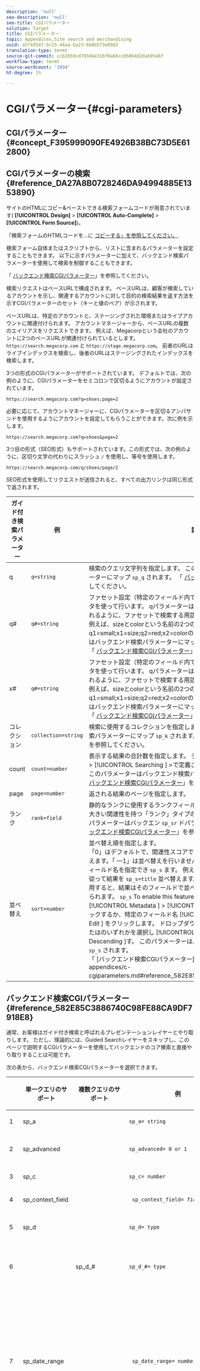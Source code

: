 ```yaml
---
description: 'null'
seo-description: 'null'
seo-title: CGIパラメーター
solution: Target
title: CGIパラメーター
topic: Appendices,Site search and merchandising
uuid: a5f43547-bc15-44aa-ba23-6b8b573e09d2
translation-type: tm+mt
source-git-commit: ccb2659cd793d4e316f0a66cc058b4d2dab9546f
workflow-type: tm+mt
source-wordcount: '1934'
ht-degree: 1%

---
```



# CGIパラメーター{#cgi-parameters}

## CGIパラメーター {#concept_F395999090FE4926B38BC73D5E612800}

## CGIパラメーターの検索 {#reference_DA27A8B0728246DA94994885E1353890}

サイトのHTMLにコピー&amp;ペーストできる検索フォームコードが用意されています( **[!UICONTROL Design]** > **[!UICONTROL Auto-Complete]** > **[!UICONTROL Form Source]**)。

「検索フォームのHTMLコードを…に [コピーする」を参照してください。](../c-about-auto-complete.md#task_A3A01EA800F24C0AA33902387E0362C7).

検索フォーム自体またはスクリプトから、リストに含まれるパラメーターを設定することもできます。 以下に示すパラメーターに加えて、バックエンド検索パラメーターを使用して検索を制御することもできます。

「 [バックエンド検索CGIパラメーター](../c-appendices/c-cgiparameters.md#reference_582E85C3886740C98FE88CA9DF7918E8)」を参照してください。

検索リクエストはベースURLで構成されます。 ベースURLは、顧客が検索しているアカウントを示し、関連するアカウントに対して目的の検索結果を返す方法を示すCGIパラメーターのセット（キーと値のペア）が示されます。

ベースURLは、特定のアカウントと、ステージングされた環境またはライブアカウントに関連付けられます。 アカウントマネージャーから、ベースURLの複数のエイリアスをリクエストできます。 例えば、Megacorpという会社のアカウントに2つのベースURLが関連付けられているとします。 `https://search.megacorp.com` と `https://stage.megacorp.com`。 前者のURLはライブインデックスを検索し、後者のURLはステージングされたインデックスを検索します。

3つの形式のCGIパラメーターがサポートされています。 デフォルトでは、次の例のように、CGIパラメーターをセミコロンで区切るようにアカウントが設定されています。

`https://search.megacorp.com?q=shoes;page=2`

必要に応じて、アカウントマネージャーに、CGIパラメーターを区切るアンパサンドを使用するようにアカウントを設定してもらうことができます。次に例を示します。

`https://search.megacorp.com?q=shoes&page=2`

3つ目の形式（SEO形式）もサポートされています。この形式では、次の例のように、区切り文字の代わりにスラッシュ `/` を使用し、等号を使用します。

`https://search.megacorp.com/q/shoes/page/2`

SEO形式を使用してリクエストが送信されると、すべての出力リンクは同じ形式で返されます。

| ガイド付き検索パラメーター | 例 | 説明 |
|--- |--- |--- |
| q | `q=string` | 検索のクエリ文字列を指定します。 このパラメーターはバックエンド検索パラメーターにマップ `sp_q` されます。  「 [バックエンド検索CGIパラメーター](../c-appendices/c-cgiparameters.md#reference_582E85C3886740C98FE88CA9DF7918E8)」を参照してください。 |
| q# | `q#=string` | ファセット設定（特定のフィールド内での検索）は、番号付きのqとxのパラメータを使って行います。  qパラメーターは、対応する番号付きxパラメーターで示されるように、ファセットで検索する用語を定義します。<br>例えば、sizeとcolorという名前の2つのファセットがある場合、q1=small;x1=size;q2=red;x2=colorのように指定できます。  このパラメーターはバックエンド検索パラメーターにマップ `sp_q_exact_#` されます。  <br>「 [バックエンド検索CGIパラメーター](../c-appendices/c-cgiparameters.md#reference_582E85C3886740C98FE88CA9DF7918E8)」を参照してください。 |
| x# | `q#=string` | ファセット設定（特定のフィールド内での検索）は、番号付きのqとxのパラメータを使って行います。  qパラメーターは、対応する番号付きxパラメーターで示されるように、ファセットで検索する用語を定義します。 <br>例えば、sizeとcolorという名前の2つのファセットがある場合、q1=small;x1=size;q2=red;x2=colorのように指定できます。  このパラメーターはバックエンド検索パラメーターにマップ `sp_x_#` されます。  <br>「 [バックエンド検索CGIパラメーター](../c-appendices/c-cgiparameters.md#reference_582E85C3886740C98FE88CA9DF7918E8)」を参照してください。 |
| コレクション | `collection=string` | 検索に使用するコレクションを指定します。  このパラメーターはバックエンド検索パラメーターにマップ `sp_k` されます。  「 [バックエンド検索CGIパラメーター](../c-appendices/c-cgiparameters.md#reference_582E85C3886740C98FE88CA9DF7918E8)」を参照してください。 |
| count | `count=number` | 表示する結果の合計数を指定します。  デフォルトは、 [!UICONTROL Settings ] > [!UICONTROL Searching ] >で定義されてい [!UICONTROL Searches ]ます。.  このパラメーターはバックエンド検索パラメーターにマップ `sp_c` されます。  「 [バックエンド検索CGIパラメーター](../c-appendices/c-cgiparameters.md#reference_582E85C3886740C98FE88CA9DF7918E8)」を参照してください。 |
| page | `page=number` | 返される結果のページを指定します。 |
| ランク | `rank=field` | 静的なランクに使用するランクフィールドを指定します。  フィールドは、0より大きい関連性を持つ「ランク」タイプのフィールドである必要があります。  このパラメーターはバックエン `sp_sr` ドパラメーターにマッピングされます。  「 [バックエンド検索CGIパラメーター](../c-appendices/c-cgiparameters.md#reference_582E85C3886740C98FE88CA9DF7918E8)」を参照してください。 |
| 並べ替え | `sort=number` | 並べ替え順を指定します。<br>「0」はデフォルトで、関連性スコアで並べ替えられます。「1」は日付で並べ替えます。「 —1」は並べ替えを行いません。  ユーザーは、パラメーターの値のフィールド名を指定でき `sp_s` ます。  例えば、タイトルフィールドに含まれる値に従って結果を `sp_s=title` 並べ替えます。 フィールド名をパラメーターの値に使用すると、結果はそのフィールドで並べ替えられ、その後関連性で下位並べ替えられます。 ` sp_s `  To enable this feature, click [!UICONTROL Settings ] > [!UICONTROL Metadata ] > [!UICONTROL Definitions ]. 定義ページで、をクリックするか、特定のフィールド名 [!UICONTROL Add New Field ][!UICONTROL Edit ] をクリックします。 ドロップダウン [!UICONTROL Sorting ] リストで、またはのいずれかを選択し [!UICONTROL Ascending ] ま [!UICONTROL Descending ]す。 このパラメーターはバックエンド検索パラメーターにマップ `sp_s` されます。 <br>「 [バックエンド検索CGIパラメーター]」を参照してください。(../c-appendices/c-cgiparameters.md#reference_582E85C3886740C98FE88CA9DF7918E8)。 |

## バックエンド検索CGIパラメーター {#reference_582E85C3886740C98FE88CA9DF7918E8}

通常、お客様はガイド付き検索と呼ばれるプレゼンテーションレイヤーとやり取りします。 ただし、理論的には、Guided Searchレイヤーをスキップし、このページで説明するCGIパラメーターを使用してバックエンドのコア検索と直接やり取りすることは可能です。

次の表から、バックエンド検索CGIパラメーターを選択できます。
<table> 
 <thead> 
  <tr> 
   <th colname="col1" class="entry"> </th> 
   <th colname="col2" class="entry"> <p>単一クエリのサポート </p> </th> 
   <th colname="col03" class="entry"> <p>複数クエリのサポート </p> </th> 
   <th colname="col3" class="entry"> <p>例 </p> </th> 
   <th colname="col4" class="entry"> <p>説明 </p> </th> 
  </tr> 
 </thead>
 <tbody> 
  <tr> 
   <td colname="col1"> <p>1 </p> </td> 
   <td colname="col2"> <p>sp_a </p> </td> 
   <td colname="col03"> <p> </p> </td> 
   <td colname="col3"> <p> <code>sp_a= string </code> </p> </td> 
   <td colname="col4"> <p>アカウント番号の文字列を指定します。 このパラメーターは必須で、有効なアカウント番号文字列である必要があります。 アカウント番号の文字列は、 <span class="uicontrol"> 設定/アカウントオプション/アカウント </span> 設定で確認でき <span class="uicontrol"></span><span class="uicontrol"></span>ます。 </p> </td> 
  </tr> 
  <tr> 
   <td colname="col1"> <p>2 </p> </td> 
   <td colname="col2"> <p>sp_advanced </p> </td> 
   <td colname="col03"> <p> </p> </td> 
   <td colname="col3"> <p> <code>sp_advanced= 0 or 1 </code> </p> </td> 
   <td colname="col4"> <p>がクエリ <code>sp_advanced=1 </code> と共に送信された場合、タグと検索テンプレート内の <code>&lt;search-if-advanced&gt; </code><code>&lt;/search-if-advanced&gt; </code> タグとの間のすべてのコードが検索フォームに使用されます。 タグとタグの間のコ <code>&lt;search-if-not-advanced&gt; </code> ードはすべて無視 <code>&lt;/search-if-not-advanced&gt; </code> されます。 送信された場合 <code>sp_advanced=0 </code> （またはその他の値）、&lt;search-if-advanced&gt;テンプレートブロックは無視され、&lt;search-if-not-advanced&gt;テンプレートブロックが使用されます。 </p> </td> 
  </tr> 
  <tr> 
   <td colname="col1"> <p>3 </p> </td> 
   <td colname="col2"> <p>sp_c </p> </td> 
   <td colname="col03"> <p> </p> </td> 
   <td colname="col3"> <p> <code>sp_c= number </code> </p> </td> 
   <td colname="col4"> <p>表示する結果の合計数を指定します。 デフォルトは 10 です。 </p> </td> 
  </tr> 
  <tr> 
   <td colname="col1"> <p>4 </p> </td> 
   <td colname="col2"> <p>sp_context_field </p> </td> 
   <td colname="col03"> <p> </p> </td> 
   <td colname="col3"> <p> <code> sp_context_field= <i>field</i> </code> </p> </td> 
   <td colname="col4"> <p>特定のフィールドのコンテキスト情報を収集します。 収集した情報は、テンプレートタグを介して検索結果に出力され <code>&lt;search-context&gt; </code> ます。 デフォルト値は <code>body </code> です。 </p> </td> 
  </tr> 
  <tr> 
   <td colname="col1"> <p>5 </p> </td> 
   <td colname="col2"> <p>sp_d </p> </td> 
   <td colname="col03"> <p> </p> </td> 
   <td colname="col3"> <p> <code>sp_d= type </code> </p> </td> 
   <td colname="col4"> <p>実行する日付範囲検索のタイプを指定します。 指定可能な値は「any」（日付範囲検索を実行しない）、「custom」(の値を検索する日付の決定に使用する <code>sp_date_range </code> 必要がある)、「 <code>sp_start_day </code>, <code>sp_start_month </code><code>sp_start_year </code>, <code>sp_end_day </code>, <code>sp_end_month </code>」、「」の値を使用して検索する日付範囲の決定に使用する <code>sp_end_year </code> )です。 <code>sp_d </code> は、検索フォームに、カスタム範囲(経由 <code>sp_date_range </code>)、または特定の開始と終了日の範囲で検索するオプションが含まれる場合にのみ必要です。 </p> </td> 
  </tr> 
  <tr> 
   <td colname="col1"> <p>6 </p> </td> 
   <td colname="col2"> <p> </p> </td> 
   <td colname="col03"> <p> sp_d_# </p> </td> 
   <td colname="col3"> <p> <code>sp_d_#= type </code> </p> </td> 
   <td colname="col4"> <p>対応する <code>sp_q_# </code> クエリに対して実行する日付範囲検索のタイプを指定します。 「#」は1 ～ 16の間の数字に置き換えられます(例えば、番号付きクエリ <code>sp_d_8 </code>に適用され <code>sp_q_8 </code>ます)。 </p> <p>日付範囲検索を実行しないことを意味し、の値を検索する日付の決定に使用する <code>type </code> ことを示す値、特定の値を <code>sp_date_range_# </code> 示す値、 <code>sp_q_min_day_# </code>、 <code>sp_q_min_month_# </code>、、 <code>sp_q_min_year_# </code>、、 <code>sp_q_max_day_# </code>カスタム、およびカスタムの値を使用して日付範囲を決定することを示す値を設定でき <code>sp_q_max_month_# </code><code>sp_q_max_year_# </code> ます。 の使用は、検索フォーム <code>sp_d_# </code> に、カスタム範囲（経由）または特定の開始と終了日の範囲で検索するオプションが含まれている場合にのみ必要で <code>sp_date_range_# </code>す。 </p> </td> 
  </tr> 
  <tr> 
   <td colname="col1"> <p>7 </p> </td> 
   <td colname="col2"> <p>sp_date_range </p> </td> 
   <td colname="col03"> <p> </p> </td> 
   <td colname="col3"> <p> <code> sp_date_range= <i>number</i> </code> </p> </td> 
   <td colname="col4"> <p>検索に適用する事前定義の日付範囲を指定します。 0以上の値は、今日より前に検索する日数を指定します。例えば、「0」の値は「today」を、「1」の値は「today and yesterday」を、「30」の値は「within thast 30 days」を示します。 </p> <p>0未満の値は、次のようにカスタム範囲を指定します。 </p> <p>-1 = "なし"（日付範囲なしを指定した場合と同じ）。 </p> <p>-2 = "今週"。現在の週の日曜日から土曜日を検索します。 </p> <p>-3 = "先週"。現在の週の前の週の日曜日から土曜日を検索します。 </p> <p>-4 = "今月"（現在の月内の日付を検索） </p> <p>-5 = "先月"。現在の月の前の月内の日付を検索します。 </p> <p>-6 = "今年"（現在の年内の日付を検索） </p> <p>-7 = "昨年"。現在の年の前の年内の日付を検索します。 </p> </td> 
  </tr> 
  <tr> 
   <td colname="col1"> <p>8 </p> </td> 
   <td colname="col2"> <p> </p> </td> 
   <td colname="col03"> <p>sp_date_range_# </p> </td> 
   <td colname="col3"> <p> <code> sp_date_range_#= <i>number</i> </code> </p> </td> 
   <td colname="col4"> <p>対応する <code>sp_q_# </code> クエリに適用する、事前定義済みの日付範囲を指定します。 「#」は1 ～ 16の間の数字に置き換えられます(例えば、番号付きクエリ <code>sp_date_range_8 </code>に適用され <code>sp_q_8 </code>ます)。 </p> <p>0以上の値は、今日より前に検索する日数を指定します。 例えば、0を指定すると今日が指定されます。値1は今日と昨日を指定します。値を30に設定すると、過去30日以内の期間が指定されます。 </p> <p>0未満の値は、次のようにカスタム範囲を指定します。 </p> <p>-1 = "なし"（日付範囲なしを指定した場合と同じ）。 </p> <p>-2 = "今週"。現在の週の日曜日から土曜日を検索します。 </p> <p>-3 = "先週"。現在の週の前の週の日曜日から土曜日を検索します。 </p> <p>-4 = "今月"（現在の月内の日付を検索） </p> <p>-5 = "先月"。現在の月の前の月内の日付を検索します。 </p> <p>-6 = "今年"（現在の年内の日付を検索） </p> <p>-7 = "昨年"。現在の年の前の年内の日付を検索します。 </p> </td> 
  </tr> 
  <tr> 
   <td colname="col1"> <p>9 </p> </td> 
   <td colname="col2"> <p>sp_dedupe_field </p> </td> 
   <td colname="col03"> <p> </p> </td> 
   <td colname="col3"> <p> <code> sp_dedupe_field= <i>fieldname</i> </code> </p> </td> 
   <td colname="col4"> <p>検索結果を重複除外する単一のフィールドを指定します。 そのフィールドの重複結果はすべて検索結果から削除されます。 例えば、特定のタイトルに対する上位の結果のみ <code>sp_dedupe_field=title </code>が検索結果に表示されます（2つの結果が同じタイトルフィールドのコンテンツを持つことはありません）。 複数値(許可リスト)タイプのフィールドの場合は、フィールドの内容全体が比較に使用されます。 1つのフィールドのみを指定できます。 フィールド名に「table-qualifier」は使用できません。 </p> </td> 
  </tr> 
  <tr> 
   <td colname="col1"> <p>10 </p> </td> 
   <td colname="col2"> <p>sp_e </p> </td> 
   <td colname="col03"> <p> </p> </td> 
   <td colname="col3"> <p> <code>sp_e= number </code> </p> </td> 
   <td colname="col4"> <p>数字を超える文字を含むクエリ文字列の任意の単語に対して、自動ワイルドカード拡張を行うように指定します。 つまり、「クエリ」や「数値」など5文字以上の単語をワイルドカード文字「*」で展開するように <code>sp_e=5 </code> 指定すると、検索は「クエリ*」や「数値*」と同じになります。 文字数の少ない単語は拡張されないので、「word」を検索しても、ワイルドカードによる自動拡張は行われません。 </p> </td> 
  </tr> 
  <tr> 
   <td colname="col1"> <p>11 </p> </td> 
   <td colname="col2"> <p> </p> </td> 
   <td colname="col03"> <p> sp_e_# </p> </td> 
   <td colname="col3"> <p> <code>sp_e_#= number </code> </p> </td> 
   <td colname="col4"> <p>数字を超える文字を含む対応する <code>sp_q_# </code> クエリ文字列の任意の単語に対して、自動ワイルドカード拡張を行うように指定します。 つまり、「クエリ」や「数値」のように、 <code>sp_e_2=5 </code> クエリ列に5文字以上含まれる単語をワイルドカード文字「 <code>sp_q_2 </code><code>* </code>」で展開し、「クエリ*」や「数値*」と同じ検索結果にすることを指定します。 文字数の少ない単語は拡張されないので、での「単語」の検索では、ワイルドカードの自動拡張 <code>sp_q_2 </code> は行われません。 </p> </td> 
  </tr> 
  <tr> 
   <td colname="col1"> <p>12 </p> </td> 
   <td colname="col2"> <p>sp_end_day、sp_end_month、sp_end_year </p> </td> 
   <td colname="col03"> <p> </p> </td> 
   <td colname="col3"> <p> <code> sp_end_day= <i>number</i>,sp_end_month= <i>number</i>, sp_end_year= <i>number</i> </code> </p> </td> 
   <td colname="col4"> <p>この3項目の値は、検索の終了日の範囲を指定し、セットとして指定する必要があります。 </p> </td> 
  </tr> 
  <tr> 
   <td colname="col1"> <p>13 </p> </td> 
   <td colname="col2"> <p>sp_f </p> </td> 
   <td colname="col03"> <p> </p> </td> 
   <td colname="col3"> <p> <code>sp_f= string </code> </p> </td> 
   <td colname="col4"> <p>クエリパラメーター文字列(など <code>sp_q </code>)の文字セットを指定します。 この文字列は、検索フォームが含まれるページの文字セットと常に一致する必要があります。 </p> </td> 
  </tr> 
  <tr> 
   <td colname="col1"> <p>14 </p> </td> 
   <td colname="col2"> <p>sp_field_table </p> </td> 
   <td colname="col03"> <p> </p> </td> 
   <td colname="col3"> <p> <code> sp_field_ table=table: field,field... </code> </p> </td> 
   <td colname="col4"> <p>指定したフィールドから成る論理データテーブルを定義します。 例えば、「color」、「size」、「price」の各フィールドから成る「items」という名前のテーブルは、次のように定義されます。 </p> <p> <code>sp_field_table=items:color,size,price </code> </p> <p>論理テーブルは、「許可リスト」がチェックされているフィールド( <span class="uicontrol"> 設定/ </span> メタデータ <span class="uicontrol"> / </span> 定義 <span class="uicontrol"> の下 </span>)と併用すると最も役立ちます。 フィールド名を値として使用するすべてのCGIパラメーターとテンプレートタグでは、必要に応じてテーブル名の後に「。」を付けて指定できます。 」をフィールド名の前に置きます(例： <code>sp_x_1=tablename.fieldname </code>)。 </p> <p>例えば、サイズが「large」の1つ以上の「red」ドキュメントを含むアイテム（アイテムがメタデータの平行な行として表される）を検索するには、次を使用します。 </p> <p> <code> sp_q_exact_1=red&amp;sp_x_1=items.color&amp; sp_q_exact_2=large&amp;sp_x_2=items.size&amp;sp_field_table=items:color,size,price </code> </p> </td> 
  </tr> 
  <tr> 
   <td colname="col1"> <p>15 </p> </td> 
   <td colname="col2"> sp_i </td> 
   <td colname="col03"> <p> </p> </td> 
   <td colname="col3"> <p> </p></td><td colname="col4"><p></p><p></p><p><code>sp_i=1 </code><code>sp_i=2 </code></p></td></tr><tr><td colname="col1"><p></p></td><td colname="col2"><p></p></td><td colname="col03"><p></p></td><td colname="col3"><p><code>sp_k= string </code></p></td><td colname="col4"><p></p><p></p></td></tr><tr><td colname="col1"><p></p></td><td colname="col2"><p></p></td><td colname="col03"><p></p></td><td colname="col3"><p><code>sp_l= string </code></p></td><td colname="col4"><p><code>sp_q </code><code>string </code></p></td></tr><tr><td colname="col1"><p></p></td><td colname="col2"><p></p></td><td colname="col03"><p></p></td><td colname="col3"><p><code>sp_literal= 0 or 1 </code></p></td><td colname="col4"><p><code>sp_literal=1 </code></p><p><code>sp_literal=0 </code></p><p></p></td></tr><tr><td colname="col1"><p></p></td><td colname="col2"><p></p></td><td colname="col03"><p></p></td><td colname="col3"><p><code>sp_m= number </code></p></td><td colname="col4"><p></p></td></tr><tr><td colname="col1"><p></p></td><td colname="col2"><p></p></td><td colname="col03"><p></p></td><td colname="col3"><p><code>sp_n= number </code></p></td><td colname="col4"><p></p></td></tr><tr><td colname="col1"><p></p></td><td colname="col2"><p></p></td><td colname="col03"><p></p></td><td colname="col3"><p><code>sp_not_found_page= url </code></p></td><td colname="col4"><p></p></td></tr><tr><td colname="col1"><p></p></td><td colname="col2"><p></p></td><td colname="col03"><p></p></td><td colname="col3"><p><code>sp_p= any/all/phrase </code></p></td><td colname="col4"><p><code>any </code><code>all </code><code>phrase </code></p><p><code>phrase </code><code>all </code><code>sp_p </code></p><p></p><p></p><p><code>sp_p </code></p><p></p></td></tr><tr><td colname="col1"><p></p></td><td colname="col2"><p></p></td><td colname="col03"><p></p></td><td colname="col3"><p><code>sp_p_#= any/all/phrase </code></p></td><td colname="col4"><p><code>sp_q_# </code><code>sp_p_8 </code><code>sp_q_8 </code><code>any </code><code>all </code><code>phrase </code></p><p><code>all </code><code>phrase </code><code>sp_p_# </code><code>any </code></p></td></tr><tr><td colname="col1"><p></p></td><td colname="col2"><p></p></td><td colname="col03"><p></p></td><td colname="col3"><p><code> sp_pt= <i>exact/equivalent/compatible</i> </code></p></td><td colname="col4"><p><code>exact </code><code>equivalent </code><code>compatible </code><code>sp_p </code><code>exact </code><code>sp_p </code><code>all </code><code>phrase </code><code>equivalent </code><code>sp_pt </code><code>compatible </code></p></td></tr><tr><td colname="col1"><p></p></td><td colname="col2"><p></p></td><td colname="col03"><p></p></td><td colname="col3"><p><code> sp_pt_#= <i>exact/equivalent/compatible</i> </code></p></td><td colname="col4"><p><code>sp_q_# </code><code>sp_p_8 </code><code>sp_q_8 </code><code>exact </code><code>equivalent </code><code>exact </code><code>compatible </code><code>sp_p_# </code><code>exact </code><code>sp_p_# </code><code>equivalent </code><code>sp_pt_# </code><code>compatible </code></p></td></tr><tr><td colname="col1"><p></p></td><td colname="col2"><p></p></td><td colname="col03"><p></p></td><td colname="col3"><p><code>sp_q= string </code></p></td><td colname="col4"><p></p></td></tr><tr><td colname="col1"><p></p></td><td colname="col2"><p></p></td><td colname="col03"><p></p></td><td colname="col3"><p><code>sp_q_#= text </code></p></td><td colname="col4"><p><code>sp_q_# </code><code>sp_q_1 </code><code>sp_q_16 </code></p><p></p><p><code class="syntax html"> Search&nbsp;for:&nbsp;&lt;input&nbsp;type="text"&nbsp;name="sp_q"&nbsp;value="great"&gt; 
      Search&nbsp;for:&nbsp;&lt;input&nbsp;type="text"&nbsp;name="sp_q_1"&nbsp;value="books"&gt; </code></p></td></tr><tr><td colname="col1"><p></p></td><td colname="col2"><p></p></td><td colname="col03"><p></p></td><td colname="col3"><p><code>sp_q_day= integer value </code></p><p><code>sp_q_month= integer value </code></p><p><code>sp_q_year= integer value </code></p><p><code>sp_q_day_#= integer value </code></p><p><code>sp_q_month_#= integer value </code></p><p><code>sp_q_year_#= integer value </code></p></td><td colname="col4"><p><code>sp_q_day </code><code>sp_q_month </code><code>sp_q_year </code><code>sp_q </code></p><p><code># </code><code>sp_q_day_6 </code><code>sp_q_6 </code></p><p><code>PublishDate </code></p><p><code class="syntax html"> &lt;input&nbsp;type="hidden"&nbsp;name="sp_x_1"&nbsp;value="PublishDate"&gt; Search&nbsp;for:&nbsp;&lt;input&nbsp;type="text"&nbsp;name="sp_q"&nbsp;value="orange"&gt;On&nbsp;:&nbsp;&lt;input&nbsp;type="text"&nbsp;name="sp_q_day_1"&nbsp;size="2"&nbsp;value="1"&gt;&nbsp;Day&lt;input&nbsp;type="text"&nbsp;name="sp_q_month_1"&nbsp;size="2"&nbsp;value="1"&gt;&nbsp;Month &lt;input&nbsp;type="text"&nbsp;name="sp_q_year_1"&nbsp;size="4"&nbsp;value="2000"&gt;&nbsp;Year&nbsp; </code></p></td></tr><tr><td colname="col1"><p></p></td><td colname="col2"><p></p></td><td colname="col03"><p></p></td><td colname="col3"><p><code> sp_q_location=<i>latitude/longitude</i> OR <i>areacode</i> OR <i>zipcode</i> </code></p><p><code> sp_q_location_#= <i>latitude/longitude</i> OR <i>areacode</i> OR <i>zipcode</i> </code></p></td><td colname="col4"><p><code>sp_q_location </code><code>sp_q_location_# </code><code># </code></p><p></p><p></p></td></tr><tr><td colname="col1"><p></p></td><td colname="col2"><p></p></td><td colname="col03"><p></p></td><td colname="col3"><p><code> sp_q_max_relevant_distance= <i>value</i> </code></p><p><code> sp_q_max_relevant_distance_#= <i>value</i> </code></p></td><td colname="col4"><p><code>sp_q_max_relevant_distance </code><code>sp_q_max_relevant_distance_# </code><code># </code></p><p><code>sp_q_max_relevant_distance </code></p><p><code>sp_q_max_relevant_distance_# </code></p><p></p></td></tr><tr><td colname="col1"><p></p></td><td colname="col2"><p></p><p></p></td><td colname="col03"><p></p><p></p></td><td colname="col3"><p><code> sp_q_min_day=<i>integer value</i> </code></p><p><code> sp_q_min_month=<i>integer value</i> </code></p><p><code> sp_q_min_year=<i>integer value</i> </code></p><p><code> sp_q_max_day=<i>integer value</i> </code></p><p><code> sp_q_max_month=<i>integer value</i> </code></p><p><code> sp_q_max_year=<i>integer value</i> </code></p><p><code> sp_q_min_day_#=<i>integer value</i> </code></p><p><code> sp_q_min_month_#=<i>integer value</i> </code></p><p><code> sp_q_min_year_#=<i>integer value</i> </code></p><p><code> sp_q_max_day_#=<i>integer value</i> </code></p><p><code> sp_q_max_month_#=<i>integer value</i> </code></p><p><code> sp_q_max_year_#=<i>integer value</i> </code></p></td><td colname="col4"><p><code>sp_q_min_day </code><code>sp_q_min_month </code><code>sp_q_min_year </code><code>sp_q_max_day </code><code>sp_q_max_month </code><code>sp_q </code></p><p><code># </code><code>sp_q_min_day_6 </code><code>sp_q_6 </code></p><p></p><p><code>PublishDate </code></p><p><code class="syntax html"> &lt;input&nbsp;type="hidden"&nbsp;name="sp_x_1"&nbsp;value="PublishDate"&gt;Search&nbsp;for:&nbsp;&lt;input&nbsp;type="text"&nbsp;name="sp_q"&nbsp;value="orange"&gt;Between:&nbsp;&lt;input&nbsp;type="text"&nbsp;name="sp_q_min_day_1"&nbsp;size="2"&nbsp;value="1"&gt;&nbsp;Start&nbsp;Day&lt;input&nbsp;type="text"&nbsp;name="sp_q_min_month_1"&nbsp;size="2"&nbsp;value="1"&gt;&nbsp;Start&nbsp;Month 
      &lt;input&nbsp;type="text"&nbsp;name="sp_q_min_year_1"&nbsp;size="4"&nbsp;value="2000"&gt;&nbsp;Start&nbsp;Year 
      And:&nbsp;&lt;input&nbsp;type="text"&nbsp;name="sp_q_max_day_1"&nbsp;size="2"&nbsp;value="31"&gt;&nbsp;End&nbsp;Day 
      &lt;input&nbsp;type="text"&nbsp;name="sp_q_max_month_1"&nbsp;size="2"&nbsp;value="12"&gt;&nbsp;End&nbsp;Month 
      &lt;input&nbsp;type="text"&nbsp;name="sp_q_max_year_1"&nbsp;size="4"&nbsp;value="2000"&gt;&nbsp;End&nbsp;Year </code></p></td></tr><tr><td colname="col1"><p></p></td><td colname="col2"><p></p></td><td colname="col03"><p></p></td><td colname="col3"><p><code>sp_q_min= value </code></p><p><code>sp_q_max= value </code></p><p><code>sp_q_min_#= value </code></p><p><code>sp_q_max_#= value </code></p><p><code>sp_q_exact_#=value </code></p></td><td colname="col4"><p><code>sp_q_min </code><code>sp_q_max </code><code>sp_q_exact </code><code>sp_q </code></p><p><code># </code><code>sp_q_min_8 </code><code>sp_q_8 </code></p><p><code>sp_q_exact_# </code><code>sp_q_min_# </code><code>sp_q_max_# </code><code>sp_q_exact_# </code><code>sp_q_min_# </code><code>sp_q_max_# </code></p><p><code>sp_q_min_# </code><code>sp_q_max_# </code><code>sp_q_exact_# </code><code>...&amp;sp_q_exact_1=green|red&amp;sp_x_1=color </code></p></td></tr><tr><td colname="col1"><p></p></td><td colname="col2"><p></p></td><td colname="col03"><p></p></td><td colname="col3"><p><code>sp_q_nocp= 1 or 0 </code></p><p><code>sp_q_nocp_#= 1 or 0 </code></p></td><td colname="col4"><p><code>0 </code></p><p><code>1 </code></p><p><code>sp_q_nocp </code><code>sp_q </code><code># </code><code>sp_q_nocp_8 </code><code>sp_q_8 </code></p><p></p></td></tr><tr><td colname="col1"><p></p></td><td colname="col2"><p></p></td><td colname="col03"><p></p></td><td colname="col3"><p><code>sp_q_required= 1 or 0 or -1 </code></p><p><code>sp_q_required_#= 1 or 0 or -1 </code></p></td><td colname="col4"><p></p><p><code>sp_q_required </code><code>sp_q </code></p><p><code># </code><code>sp_q_required_8 </code><code>sp_q_8 </code></p><p></p><p><code class="syntax html"> &lt;input&nbsp;type="hidden"&nbsp;name="sp_x_1"&nbsp;value="platform"&gt; 
      Search&nbsp;for:&nbsp;&lt;input&nbsp;type="text"&nbsp;name="sp_q"&nbsp;value="calc"&gt; 
      Exclude:&nbsp;&lt;input&nbsp;type="text"&nbsp;name="sp_q_1"&nbsp;value="mac&nbsp;win&nbsp;all"&gt; 
      &lt;input&nbsp;type="hidden"&nbsp;name="sp_q_required_1"&nbsp;value="-1"&gt; </code></p></td></tr><tr><td colname="col1"><p></p></td><td colname="col2"><p></p></td><td colname="col03"><p></p></td><td colname="col3"><p><code> sp_redirect_ 
      if_one_result= <i>0 or 1</i> </code></p></td><td colname="col4"><p></p></td></tr><tr><td colname="col1"><p></p></td><td colname="col2"><p></p></td><td colname="col03"><p></p></td><td colname="col3"><p><code>sp_referrer= url </code></p></td><td colname="col4"><p></p><p></p></td></tr><tr><td colname="col1"><p></p></td><td colname="col2"><p></p></td><td colname="col03"><p></p></td><td colname="col3"><p></p></td><td colname="col4"><p><code>ro </code></p><p></p><p><code>sp_ro=body:10 </code></p><p></p><p><code>sp_ro=body:9|title:9 </code></p><p><p><code>sp_ro=title:10 </code><code>title </code><code>sp_ro </code><code>sp_ro </code></p></p><p></p><p></p></td></tr><tr><td colname="col1"><p></p></td><td colname="col2"><p></p></td><td colname="col03"><p></p></td><td colname="col3"><p><code>sp_s= number </code></p></td><td colname="col4"><p></p><p><code>sp_s </code><code>sp_s=title </code><code>sp_s </code></p><p></p><p><code>sp_s </code></p><p><code class="syntax html"> &lt;input&nbsp;type="hidden"&nbsp;name="sp_s"&nbsp;value="artist"&gt; 
      &lt;input&nbsp;type="hidden"&nbsp;name="sp_s"&nbsp;value="album"&gt; 
      &lt;input&nbsp;type="hidden"&nbsp;name="sp_s"&nbsp;value="track"&gt; 
      Search&nbsp;for:&nbsp;&lt;input&nbsp;type="text"&nbsp;name="sp_q"&nbsp;value="Music&nbsp;Search"&gt; </code></p><p><code>sp_field_table </code></p><p></p><p></p></td></tr><tr><td colname="col1"><p></p></td><td colname="col2"><p></p></td><td colname="col03"><p></p></td><td colname="col3"><p><code>sp_sr= field </code></p></td><td colname="col4"><p><code>sp_sr </code></p><p><code>sp_sr </code><code>&lt;input type="hidden" name="sp_sr" value=""&gt; </code></p></td></tr><tr><td colname="col1"><p></p></td><td colname="col2"><p></p></td><td colname="col03"><p></p></td><td colname="col3"><p><code>sp_sfvl_field= string </code></p></td><td colname="col4"><p><search-field-value-list></p><p><code>sp_sfvl_field </code></p></td></tr><tr><td colname="col1"><p></p></td><td colname="col2"><p></p></td><td colname="col03"><p></p></td><td colname="col3"><p></p></td><td colname="col4"><p><code>search-field-value-list </code></p><p><code>dynamic-facet-field-count </code><code>dynamic-facet-field-count </code></p><p><code>sp_sfvl_df_count </code><code>dynamic-facet-field-count </code><code>sp_sfvl_df_count </code><code>sp_sfvl_df_count </code></p><p></p></td></tr><tr><td colname="col1"><p></p></td><td colname="col2"><p></p></td><td colname="col03"><p></p></td><td colname="col3"><p></p><p></p></td><td colname="col4"><p></p><p></p><p></p></td></tr><tr><td colname="col1"><p></p></td><td colname="col2"><p></p></td><td colname="col03"><p></p></td><td colname="col3"><p></p><p></p></td><td colname="col4"><p></p><p><p><code>sp_sfvl_df_count </code><code>sp_sfvl_df_include </code><code>sp_sfvl_df_include </code><code>sp_sfvl_df_count </code></p></p><p></p></td></tr><tr><td colname="col1"><p></p></td><td colname="col2"><p></p></td><td colname="col03"><p></p></td><td colname="col3"><p><code>sp_staged= 0 or 1 </code></p></td><td colname="col4"><p><code>sp_staged=1 </code></p><p></p></td></tr><tr><td colname="col1"><p></p></td><td colname="col2"><p></p></td><td colname="col03"><p></p></td><td colname="col3"><p><code>sp_start_day= number </code></p><p><code>sp_start_month= number </code></p><p><code>sp_start_year= number </code></p></td><td colname="col4"><p></p></td></tr><tr><td colname="col1"><p></p></td><td colname="col2"><p></p></td><td colname="col03"><p></p></td><td colname="col3"><p><code>sp_suggest_q= number </code></p></td><td colname="col4"><p><code>sp_suggest_q </code><code>sp_q[_#] </code></p><p><code>sp_suggest_q </code><code>sp_q </code></p><p><code>sp_suggest_q=1 </code><code>sp_q_1 </code></p></td></tr><tr><td colname="col1"><p></p></td><td colname="col2"><p></p></td><td colname="col03"><p></p></td><td colname="col3"><p><code>sp_t= string </code></p></td><td colname="col4"><p></p><p></p><p></p><p></p></td></tr><tr><td colname="col1"><p></p></td><td colname="col2"><p></p></td><td colname="col03"><p></p></td><td colname="col3"><p><code>sp_trace= 0 or 1 </code></p></td><td colname="col4"><p><code>sp_stage=1 </code></p><p></p><p><p></p></p></td></tr><tr><td colname="col1"><p></p></td><td colname="col2"><p></p></td><td colname="col03"><p></p></td><td colname="col3"><p><code> sp_w= <i>sound-alike-enable</i> </code></p><p><code> sp_w_control=<i>sound-alike-control</i> </code></p></td><td colname="col4"><p></p><p></p><p></p><p></p><p></p><code>sp_w_control </code></p><p><code>sp_w_control=0 </code><code>sp_w </code></p><p><code class="syntax html"> &lt;input&nbsp;type=hidden&nbsp;name="sp_w_control"&nbsp;value="0"&gt;&lt;input&nbsp;type=checkbox&nbsp;name="sp_w"&nbsp;value="exact"&gt;No&nbsp;Sound-Alike&nbsp;matching </code></p><p><code>sp_w_control=1 </code><code>sp_w </code></p><p><code class="syntax html"> &lt;input&nbsp;type=hidden&nbsp;name="sp_w_control"&nbsp;value="1"&gt;&lt;input&nbsp;type=checkbox&nbsp;name="sp_w"&nbsp;value="alike"&gt;Sound-Alike&nbsp;matching </code></p><p><code>sp_w_control </code><code>sp_w </code></p><p></p></td></tr><tr><td colname="col1"><p></p></td><td colname="col2"><p></p></td><td colname="col03"><p></p></td><td colname="col3"><p><code>sp_x= field </code></p></td><td colname="col4"><p><code>sp_q </code><code>sp_x </code></p><p></p><p><code>sp_x </code></p><p></p><p><code>sp_x=any </code><code>sp_x </code></p><p><code>sp_x </code></p><p><code class="syntax html"> &lt;input&nbsp;type="hidden"&nbsp;name="sp_x"&nbsp;value="title"&gt;&lt;input&nbsp;type="hidden"&nbsp;name="sp_x"&nbsp;value="author"&gt;Search&nbsp;for:&nbsp;&lt;input&nbsp;type="text"&nbsp;name="sp_q"&nbsp;value="Great&nbsp;Books"&gt; </code></p></td></tr><tr><td colname="col1"><p></p></td><td colname="col2"><p></p></td><td colname="col03"><p></p></td><td colname="col3"><p><code>sp_x_#= field-name </code></p></td><td colname="col4"><p><code>sp_q_# </code><code> # </code><code>sp_x_8 </code></p><p><code>sp_x_# </code></p><p></p><p><code class="syntax html"> Search&nbsp;for:&nbsp;&lt;input&nbsp;type="text"&nbsp;name="sp_q"&nbsp;value="great"&gt;&lt;input&nbsp;type="hidden"&nbsp;name="sp_x_1"&nbsp;value="author"&gt;Search&nbsp;only&nbsp;documents&nbsp;written&nbsp;by:&nbsp;&lt;input&nbsp;type="text"&nbsp;name="sp_q_1"&nbsp;value="Fitzgerald"&gt; </code></p><p><code>sp_x </code><code>sp_x_# </code></p><p></p><p><code class="syntax html"> &lt;input&nbsp;type="hidden"&nbsp;name="sp_x_1"&nbsp;value="body"&gt;&lt;input&nbsp;type="hidden"&nbsp;name="sp_x_1"&nbsp;value="keys"&gt;Search&nbsp;for:&nbsp;&lt;input&nbsp;type="text"&nbsp;name="sp_q_1"&nbsp;value="flower"&gt; </code></p></td></tr></tbody></table>

## バックエンド検索CGIパラメーターの一般的な使用例 {#section_260012BBC2514CC9A8E02E53DE8B41EE}

次のリンククエリは、検索クエリとして「Music」を使用して検索を開始し、すべてのデフォルトパラメータを使用します。 URLは読みやすくするために2行に分割されます。 HTMLでは、このリンクはすべて1行に記述する必要があります。

```
<a href="https://search.atomz.com/search/?sp_q=Music&sp_a=sp99999999"> 
Testing...</a>
```

同じ機能は、フォームにより一般的に定義されます。

```
<form action="https://search.atomz.com/search/"> 
<input size=12 name="sp_q" value="Music"><br> 
<input type=hidden name="sp_a" value="sp99999999"> 
<input type=submit value="Search"><br> 
</form>
```

通常、検索を開始する際は、デフォルトのパラメーターを使用する必要があります。 これにより、最初のページが関連性順に表示され、顧客が他のページや他のオプションを選択できるようになります。 サイトの検索フォームにコレクションのオプションが含まれる場合は、コレクション名をパラメーターとして渡します。

## バックエンド検索CGIパラメーターの詳しい使用例 {#section_5FA3C620D5124FB2AB28857F8D8473F6}

次のフォームクエリには、結果から開始する `25` 結果が表示され `10`ます。 概要が表示されず、並べ替え順が日付順になり、という名前のコレクション `support` が使用されます。 過去30日以内の日付のドキュメントのみが返されます。

```
<form action="https://search.atomz.com/search/"> 
<input size=12 name="sp_q"><br> 
<input type=hidden name="sp_a" value="sp99999999"> 
<input type=submit value="Search"><br> 
<input type=hidden name=sp_n value=10> 
<input type=hidden name=sp_c value=25> 
<input type=hidden name=sp_m value=0> 
<input type=hidden name=sp_s value=1> 
<input type=hidden name=sp_k value="support"> 
<input type=hidden name=sp_date_range value=30> 
</form>
```


